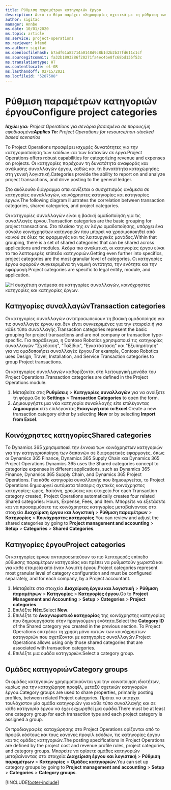 ```yaml
---
title: Ρύθμιση παραμέτρων κατηγοριών έργου
description: Αυτό το θέμα παρέχει πληροφορίες σχετικά με τη ρύθμιση των παραμέτρων των κατηγοριών έργου.
author: sigitac
manager: Annbe
ms.date: 10/01/2020
ms.topic: article
ms.service: project-operations
ms.reviewer: kfend
ms.author: sigitac
ms.openlocfilehash: b7adf61a82714a0148d9c8b1d2b2b37fd611c1cf
ms.sourcegitcommit: fa32b1893286f20271fa4ec4be8fc68bd135f53c
ms.translationtype: HT
ms.contentlocale: el-GR
ms.lasthandoff: 02/15/2021
ms.locfileid: "5287508"
---
```

# <a name="configure-project-categories"></a><span data-ttu-id="167cf-103">Ρύθμιση παραμέτρων κατηγοριών έργου</span><span class="sxs-lookup"><span data-stu-id="167cf-103">Configure project categories</span></span>

<span data-ttu-id="167cf-104">_**Ισχύει για:** Project Operations για σενάρια βασισμένα σε πόρους/μη εφοδιασμένα_</span><span class="sxs-lookup"><span data-stu-id="167cf-104">_**Applies To:** Project Operations for resource/non-stocked based scenarios_</span></span>

<span data-ttu-id="167cf-105">Το Project Operations προσφέρει ισχυρές δυνατότητες για την κατηγοριοποίηση των εσόδων και των δαπανών σε έργα.</span><span class="sxs-lookup"><span data-stu-id="167cf-105">Project Operations offers robust capabilities for categorizing revenue and expenses on projects.</span></span> <span data-ttu-id="167cf-106">Οι κατηγορίες παρέχουν τη δυνατότητα αναφοράς και ανάλυσης συναλλαγών έργου, καθώς και τη δυνατότητα καταχώρησης στη γενική λογιστική.</span><span class="sxs-lookup"><span data-stu-id="167cf-106">Categories provide the ability to report on and analyze project transactions, and drive posting to the general ledger.</span></span>

<span data-ttu-id="167cf-107">Στο ακόλουθο διάγραμμα απεικονίζεται ο συσχετισμός ανάμεσα σε κατηγορίες συναλλαγών, κοινόχρηστες κατηγορίες και κατηγορίες έργων.</span><span class="sxs-lookup"><span data-stu-id="167cf-107">The following diagram illustrates the correlation between transaction categories, shared categories, and project categories.</span></span> 

<span data-ttu-id="167cf-108">Οι κατηγορίες συναλλαγών είναι η βασική ομαδοποίηση για τις συναλλαγές έργου.</span><span class="sxs-lookup"><span data-stu-id="167cf-108">Transaction categories are the basic grouping for project transactions.</span></span> <span data-ttu-id="167cf-109">Στο πλαίσιο της εν λόγω ομαδοποίησης, υπάρχει ένα σύνολο κοινόχρηστων κατηγοριών που μπορεί να χρησιμοποιηθεί από κοινού σε όλες τις εφαρμογές και τις λειτουργικές μονάδες.</span><span class="sxs-lookup"><span data-stu-id="167cf-109">Within that grouping, there is a set of shared categories that can be shared across applications and modules.</span></span> <span data-ttu-id="167cf-110">Ακόμα πιο αναλυτικά, οι κατηγορίες έργου είναι το πιο λεπτομερές επίπεδο κατηγοριών.</span><span class="sxs-lookup"><span data-stu-id="167cf-110">Getting even further into specifics, project categories are the most granular level of categories.</span></span> <span data-ttu-id="167cf-111">Οι κατηγορίες έργου αφορούν συγκεκριμένα τη νομική οντότητα, την ενότητα και την εφαρμογή.</span><span class="sxs-lookup"><span data-stu-id="167cf-111">Project categories are specific to legal entity, module, and application.</span></span>

![Η συσχέτιση ανάμεσα σε κατηγορίες συναλλαγών, κοινόχρηστες κατηγορίες και κατηγορίες έργων.](media/project-categories.png)

## <a name="transaction-categories"></a><span data-ttu-id="167cf-113">Κατηγορίες συναλλαγών</span><span class="sxs-lookup"><span data-stu-id="167cf-113">Transaction categories</span></span>

<span data-ttu-id="167cf-114">Οι κατηγορίες συναλλαγών αντιπροσωπεύουν τη βασική ομαδοποίηση για τις συναλλαγές έργου και δεν είναι συγκεκριμένες για την εταιρεία ή για κάθε τύπο συναλλαγής.</span><span class="sxs-lookup"><span data-stu-id="167cf-114">Transaction categories represent the basic grouping for project transactions and are not company or transaction type-specific.</span></span> <span data-ttu-id="167cf-115">Για παράδειγμα, η Contoso Robotics χρησιμοποιεί τις κατηγορίες συναλλαγών "Σχεδίαση", "Ταξίδια", "Εγκατάσταση" και "Εξυπηρέτηση" για να ομαδοποιήσει συναλλαγές έργου.</span><span class="sxs-lookup"><span data-stu-id="167cf-115">For example, Contoso Robotics uses Design, Travel, Installation, and Service Transaction categories to group Project transactions.</span></span>

<span data-ttu-id="167cf-116">Οι κατηγορίες συναλλαγών καθορίζονται στη λειτουργική μονάδα του Project Operations.</span><span class="sxs-lookup"><span data-stu-id="167cf-116">Transaction categories are defined in the Project Operations module.</span></span> 
1. <span data-ttu-id="167cf-117">Μεταβείτε στις **Ρυθμίσεις** \> **Κατηγορίες συναλλαγών** για να ανοίξετε τη φόρμα.</span><span class="sxs-lookup"><span data-stu-id="167cf-117">Go to **Settings** \> **Transaction Categories** to open the form.</span></span> 
2. <span data-ttu-id="167cf-118">Δημιουργήστε μια νέα κατηγορία συναλλαγής είτε επιλέγοντας **Δημιουργία** είτε επιλέγοντας **Εισαγωγή από το Excel**.</span><span class="sxs-lookup"><span data-stu-id="167cf-118">Create a new transaction category either by selecting **New** or by selecting **Import from Excel**.</span></span>

## <a name="shared-categories"></a><span data-ttu-id="167cf-119">Κοινόχρηστες κατηγορίες</span><span class="sxs-lookup"><span data-stu-id="167cf-119">Shared categories</span></span>

<span data-ttu-id="167cf-120">Το Dynamics 365 χρησιμοποιεί την έννοια των κοινόχρηστων κατηγοριών για την κατηγοριοποίηση των δαπανών σε διαφορετικές εφαρμογές, όπως οι Dynamics 365 Finance, Dynamics 365 Supply Chain και Dynamics 365 Project Operations.</span><span class="sxs-lookup"><span data-stu-id="167cf-120">Dynamics 365 uses the Shared categories concept to categorize expenses in different applications, such as Dynamics 365 Finance, Dynamics 365 Supply Chain, and Dynamics 365 Project Operations.</span></span> <span data-ttu-id="167cf-121">Για κάθε κατηγορία συναλλαγής που δημιουργείται, το Project Operations δημιουργεί αυτόματα τέσσερις σχετικές κοινόχρηστες κατηγορίες: ώρες, δαπάνη, χρεώσεις και στοιχείο.</span><span class="sxs-lookup"><span data-stu-id="167cf-121">For each Transaction category created, Project Operations automatically creates four related Shared categories: Hours, Expense, Fees, and Item.</span></span> <span data-ttu-id="167cf-122">Μπορείτε να εξετάσετε και να προσαρμόσετε τις κοινόχρηστες κατηγορίες μεταβαίνοντας στα στοιχεία **Διαχείριση έργου και λογιστική** \> **Ρύθμιση παραμέτρων** \> **Κατηγορίες** \> **Κοινόχρηστες κατηγορίες**.</span><span class="sxs-lookup"><span data-stu-id="167cf-122">You can review and adjust the shared categories by going to **Project management and accounting** \> **Setup** \> **Categories** \> **Shared Categories**.</span></span>

## <a name="project-categories"></a><span data-ttu-id="167cf-123">Κατηγορίες έργου</span><span class="sxs-lookup"><span data-stu-id="167cf-123">Project categories</span></span>

<span data-ttu-id="167cf-124">Οι κατηγορίες έργου αντιπροσωπεύουν το πιο λεπτομερές επίπεδο ρύθμισης παραμέτρων κατηγορίας και πρέπει να ρυθμιστούν χωριστά και για κάθε εταιρεία από έναν λογιστή έργου.</span><span class="sxs-lookup"><span data-stu-id="167cf-124">Project categories represent most granular level of category configuration and must be configured separately, and for each company, by a Project accountant.</span></span>

1. <span data-ttu-id="167cf-125">Μεταβείτε στα στοιχεία **Διαχείριση έργου και λογιστική** \> **Ρύθμιση παραμέτρων** \> **Κατηγορίες** \> **Κατηγορίες έργου**.</span><span class="sxs-lookup"><span data-stu-id="167cf-125">Go to **Project Management and Accounting** \> **Setup** \> **Categories** \> **Project categories**.</span></span>
2. <span data-ttu-id="167cf-126">Επιλέξτε **Νέα**.</span><span class="sxs-lookup"><span data-stu-id="167cf-126">Select **New**.</span></span>
3. <span data-ttu-id="167cf-127">Επιλέξτε το **Αναγνωριστικό κατηγορίας** της κοινόχρηστης κατηγορίας που δημιουργήσατε στην προηγούμενη ενότητα.</span><span class="sxs-lookup"><span data-stu-id="167cf-127">Select the **Category ID** of the Shared category you created in the previous section.</span></span> <span data-ttu-id="167cf-128">Το Project Operations επιτρέπει τη χρήση μόνο αυτών των κοινόχρηστων κατηγοριών που σχετίζονται με κατηγορίες συναλλαγών.</span><span class="sxs-lookup"><span data-stu-id="167cf-128">Project Operations allows using only those shared categories that are associated with transaction categories.</span></span>
4. <span data-ttu-id="167cf-129">Επιλέξτε μια ομάδα κατηγοριών.</span><span class="sxs-lookup"><span data-stu-id="167cf-129">Select a category group.</span></span>

## <a name="category-groups"></a><span data-ttu-id="167cf-130">Ομάδες κατηγοριών</span><span class="sxs-lookup"><span data-stu-id="167cf-130">Category groups</span></span>

<span data-ttu-id="167cf-131">Οι ομάδες κατηγοριών χρησιμοποιούνται για την κοινοποίηση ιδιοτήτων, κυρίως για την καταχώρηση προφίλ, μεταξύ σχετικών κατηγοριών έργου.</span><span class="sxs-lookup"><span data-stu-id="167cf-131">Category groups are used to share properties, primarily posting profiles, between related Project categories.</span></span> <span data-ttu-id="167cf-132">Πρέπει να υπάρχει τουλάχιστον μία ομάδα κατηγοριών για κάθε τύπο συναλλαγής και σε κάθε κατηγορία έργου να έχει εκχωρηθεί μια ομάδα.</span><span class="sxs-lookup"><span data-stu-id="167cf-132">There must be at least one category group for each transaction type and each project category is assigned a group.</span></span>

<span data-ttu-id="167cf-133">Οι προδιαγραφές καταχώρησης στο Project Operations ορίζονται από το προφίλ κόστους και τους κανόνες προφίλ εσόδων, τις κατηγορίες έργου και τις ομάδες κατηγοριών.</span><span class="sxs-lookup"><span data-stu-id="167cf-133">The posting specifications in Project Operations are defined by the project cost and revenue profile rules, project categories, and category groups.</span></span> <span data-ttu-id="167cf-134">Μπορείτε να ορίσετε ομάδες κατηγοριών μεταβαίνοντας στα στοιχεία **Διαχείριση έργου και λογιστική** \> **Ρύθμιση παραμέτρων** \> **Κατηγορίες** \> **Ομάδες κατηγοριών**.</span><span class="sxs-lookup"><span data-stu-id="167cf-134">You can set up category groups by going to **Project management and accounting** \> **Setup** \> **Categories** \> **Category groups**.</span></span>


[!INCLUDE[footer-include](../includes/footer-banner.md)]